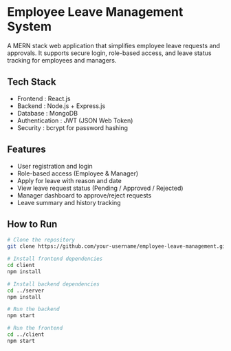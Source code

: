 # Employee Leave Management System

A MERN stack web application that simplifies employee leave requests and approvals. It supports secure login, role-based access, and leave status tracking for employees and managers.


## Tech Stack

- Frontend : React.js  
- Backend : Node.js + Express.js  
- Database : MongoDB  
- Authentication : JWT (JSON Web Token)  
- Security : bcrypt for password hashing


## Features

- User registration and login  
- Role-based access (Employee & Manager)  
- Apply for leave with reason and date  
- View leave request status (Pending / Approved / Rejected)  
- Manager dashboard to approve/reject requests  
- Leave summary and history tracking


## How to Run

```bash
# Clone the repository
git clone https://github.com/your-username/employee-leave-management.git

# Install frontend dependencies
cd client
npm install

# Install backend dependencies
cd ../server
npm install

# Run the backend
npm start

# Run the frontend
cd ../client
npm start
